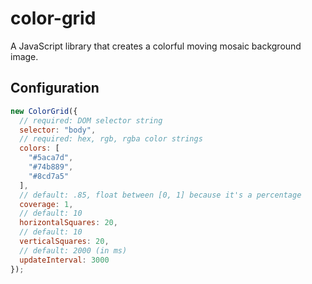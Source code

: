 # color-grid
A JavaScript library that creates a colorful moving mosaic background image.

## Configuration
```js
new ColorGrid({
  // required: DOM selector string
  selector: "body",
  // required: hex, rgb, rgba color strings
  colors: [
    "#5aca7d",
    "#74b889",
    "#8cd7a5"
  ],
  // default: .85, float between [0, 1] because it's a percentage
  coverage: 1,
  // default: 10
  horizontalSquares: 20,
  // default: 10
  verticalSquares: 20,
  // default: 2000 (in ms)
  updateInterval: 3000
});
```
